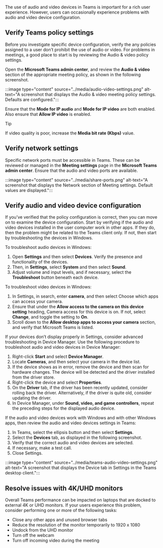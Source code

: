 The use of audio and video devices in Teams is important for a rich user experience. However, users can occasionally experience problems with audio and video device configuration. 

## Verify Teams policy settings

Before you investigate specific device configuration, verify the any policies assigned to a user don’t prohibit the use of audio or video. For problems in meetings, a good place to start is by reviewing the Audio & video policy settings. 

Open the **Microsoft Teams admin center**, and review the **Audio & video** section of the appropriate meeting policy, as shown in the following screenshot.

:::image type="content" source="../media/audio-video-settings.png" alt-text="A screenshot that displays the Audio & video meeting policy settings. Defaults are configured.":::

Ensure that the **Mode for IP audio** and **Mode for IP video** are both enabled. Also ensure that **Allow IP video** is enabled. 

> [!TIP]
> If video quality is poor, increase the **Media bit rate (Kbps)** value. 

## Verify network settings

Specific network ports must be accessible in Teams. These can be reviewed or managed in the **Meeting settings** page in the **Microsoft Teams admin center**. Ensure that the audio and video ports are available. 

:::image type="content" source="../media/share-ports.png" alt-text="A screenshot that displays the Network section of Meeting settings. Default values are displayed.":::

## Verify audio and video device configuration

If you’ve verified that the policy configuration is correct, then you can move on to examine the device configuration. Start by verifying if the audio and video devices installed in the user computer work in other apps. If they do, then the problem might be related to the Teams client only. If not, then start by troubleshooting the devices in Windows. 

To troubleshoot audio devices in Windows:

1. Open **Settings** and then select **Devices**. Verify the presence and functionality of the devices. 
2. Then, in **Settings**, select **System** and then select **Sound**. 
3. Adjust volume and input levels, and if necessary, select the **Troubleshoot** button beneath each device. 

To troubleshoot video devices in Windows:

1. In Settings, in search, enter **camera**, and then select Choose which apps can access your camera. 
2. Ensure that under the **Allow access to the camera on this device setting** heading, Camera access for this device is on. If not, select **Change**, and toggle the setting to **On**.
3. Scroll down to the **Allow desktop apps to access your camera** section, and verify that Microsoft Teams is listed. 

If your devices don’t display properly in Settings, consider advanced troubleshooting in Device Manager. Use the following procedure to troubleshoot audio and video devices in Device Manager:

1. Right-click **Start** and select **Device Manager**.
2. Locate **Cameras**, and then select your camera in the device list. 
3. If the device shows as in error, remove the device and then scan for hardware changes. The device will be detected and the driver installed from the driver store. 
4. Right-click the device and select **Properties**.
5. On the **Driver** tab, if the driver has been recently updated, consider rolling back the driver. Alternatively, if the driver is quite old, consider updating the driver. 
6. In Device Manager, under **Sound, video, and game controllers**, repeat the preceding steps for the displayed audio device.

If the audio and video devices work with Windows and with other Windows apps, then review the audio and video devices settings in Teams: 

1. In Teams, select the ellipsis button and then select **Settings**. 
2. Select the **Devices** tab, as displayed in the following screenshot. 
3. Verify that the correct audio and video devices are selected. 
4. If necessary, make a test call. 
5. Close Settings. 

:::image type="content" source="../media/teams-audio-video-settings.png" alt-text="A screenshot that displays the Device tab in Settings in the Teams desktop client.":::

## Resolve issues with 4K/UHD monitors

Overall Teams performance can be impacted on laptops that are docked to external 4K or UHD monitors. If your users experience this problem, consider performing one or more of the following tasks:

- Close any other apps and unused browser tabs
- Reduce the resolution of the monitor temporarily to 1920 x 1080
- Undock from the UHD monitor
- Turn off the webcam
- Turn off incoming video during the meeting
